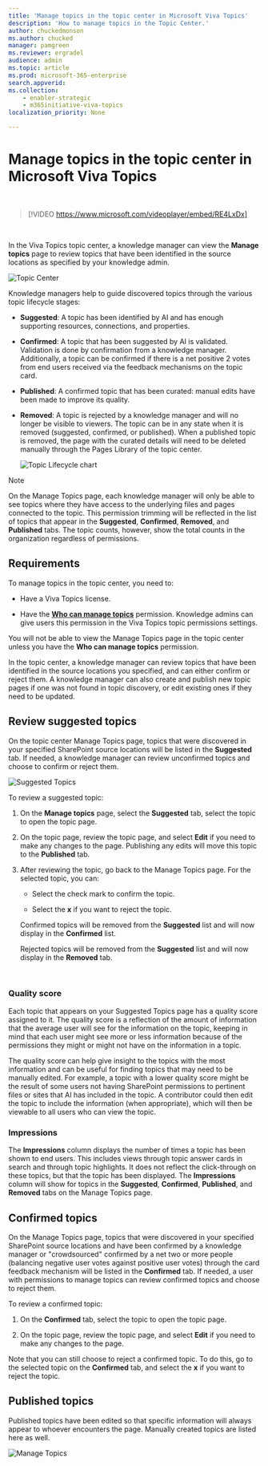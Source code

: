 ```yaml
---
title: 'Manage topics in the topic center in Microsoft Viva Topics'
description: 'How to manage topics in the Topic Center.'
author: chuckedmonson
ms.author: chucked
manager: pamgreen
ms.reviewer: ergradel
audience: admin
ms.topic: article
ms.prod: microsoft-365-enterprise
search.appverid: 
ms.collection: 
    - enabler-strategic 
    - m365initiative-viva-topics
localization_priority: None

---
```

# Manage topics in the topic center in Microsoft Viva Topics

</br>

> [!VIDEO https://www.microsoft.com/videoplayer/embed/RE4LxDx]  

</br>


In the Viva Topics topic center, a knowledge manager can view the **Manage topics** page to review topics that have been identified in the source locations as specified by your knowledge admin.  

   ![Topic Center](../media/knowledge-management/topic-center.png) </br> 



Knowledge managers help to guide discovered topics through the various topic lifecycle stages:

- **Suggested**: A topic has been identified by AI and has enough supporting resources, connections, and properties.
- **Confirmed**: A topic that has been suggested by AI is validated. Validation is done by confirmation from a knowledge manager. Additionally, a topic can be confirmed if there is a net positive 2 votes from end users received via the feedback mechanisms on the topic card.
- **Published**: A confirmed topic that has been curated: manual edits have been made to improve its quality.
- **Removed**: A topic is rejected by a knowledge manager and will no longer be visible to viewers. The topic can be in any state when it is removed (suggested, confirmed, or published). When a published topic is removed, the page with the curated details will need to be deleted manually through the Pages Library of the topic center.

   ![Topic Lifecycle chart](../media/knowledge-management/topic-lifecycle.png) </br> 

> [!Note] 
> On the Manage Topics page, each knowledge manager will only be able to see topics where they have access to the underlying files and pages connected to the topic. This permission trimming will be reflected in the list of topics that appear in the **Suggested**, **Confirmed**, **Removed**, and **Published** tabs. The topic counts, however, show the total counts in the organization regardless of permissions.

## Requirements

To manage topics in the topic center, you need to:
- Have a Viva Topics license.

- Have the [**Who can manage topics**](./topic-experiences-user-permissions.md) permission. Knowledge admins can give users this permission in the Viva Topics topic permissions settings. 

You will not be able to view the Manage Topics page in the topic center unless you have the **Who can manage topics** permission.

In the topic center, a knowledge manager can review topics that have been identified in the source locations you specified, and can either confirm or reject them. A knowledge manager can also create and publish new topic pages if one was not found in topic discovery, or edit existing ones if they need to be updated.


## Review suggested topics

On the topic center Manage Topics page, topics that were discovered in your specified SharePoint source locations will be listed in the **Suggested** tab. If needed, a knowledge manager can review unconfirmed topics and choose to confirm or reject them.

   ![Suggested Topics](../media/knowledge-management/quality-score.png) </br> 

To review a suggested topic:

1. On the **Manage topics** page, select the **Suggested** tab, select the topic to open the topic page.</br>

2. On the topic page, review the topic page, and select **Edit** if you need to make any changes to the page. Publishing any edits will move this topic to the **Published** tab.

3. After reviewing the topic, go back to the Manage Topics page. For the selected topic, you can:

   - Select the check mark to confirm the topic.
    
   - Select the **x** if you want to reject the topic.

    Confirmed topics will be removed from the **Suggested** list and will now display in the **Confirmed** list.

    Rejected topics will be removed from the **Suggested** list and will now display in the **Removed** tab.

   </br> 

### Quality score

Each topic that appears on your Suggested Topics page has a quality score assigned to it. The quality score is a reflection of the amount of information that the average user will see for the information on the topic, keeping in mind that each user might see more or less information because of the permissions they might or might not have on the information in a topic. 

The quality score can help give insight to the topics with the most information and can be useful for finding topics that may need to be manually edited. For example, a topic with a lower quality score might be the result of some users not having SharePoint permissions to pertinent files or sites that AI has included in the topic. A contributor could then edit the topic to include the information (when appropriate), which will then be viewable to all users who can view the topic.

### Impressions

The **Impressions** column displays the number of times a topic has been shown to end users. This includes views through topic answer cards in search and through topic highlights. It does not reflect the click-through on these topics, but that the topic has been displayed. The **Impressions** column will show for topics in the **Suggested**, **Confirmed**, **Published**, and **Removed** tabs on the Manage Topics page.

## Confirmed topics

On the Manage Topics page, topics that were discovered in your specified SharePoint source locations and have been confirmed by a knowledge manager or "crowdsourced" confirmed by a net two or more people (balancing negative user votes against positive user votes) through the card feedback mechanism will be listed in the **Confirmed** tab. If needed, a user with permissions to manage topics can review confirmed topics and choose to reject them.

To review a confirmed topic:

1. On the **Confirmed** tab, select the topic to open the topic page.</br>

2. On the topic page, review the topic page, and select **Edit** if you need to make any changes to the page.

Note that you can still choose to reject a confirmed topic. To do this, go to the selected topic on the **Confirmed** tab, and select the **x** if you want to reject the topic.

## Published topics
Published topics have been edited so that specific information will always appear to whoever encounters the page. Manually created topics are listed here as well.

   ![Manage Topics](../media/knowledge-management/manage-topics-new.png) </br>
